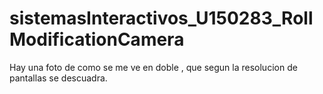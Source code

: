 # sistemasInteractivos_U150283_RollModificationCamera

Hay una foto de como se me ve en doble , que segun la resolucion de pantallas se descuadra.
